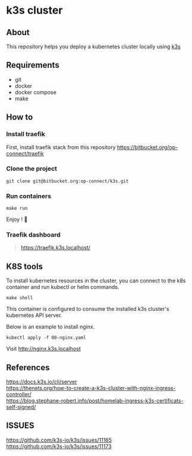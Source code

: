 # k3s cluster

## About
This repository helps you deploy a kubernetes cluster locally using [k3s](https://docs.k3s.io/)

## Requirements
* git
* docker
* docker compose
* make

## How to

### Install traefik

First, install traefik stack from this repository https://bitbucket.org/op-connect/traefik

### Clone the project
```shell
git clone git@bitbucket.org:op-connect/k3s.git
```

### Run containers
```shell
make run
```

Enjoy ! 🥳

### Traefik dashboard

> https://traefik.k3s.localhost/

## K8S tools
To install kubernetes resources in the cluster, you can connect to the k8s container and run kubectl or helm commands.

```shell
make shell
```
This container is configured to consume the installed k3s cluster's kubernetes API server.

Below is an example to install nginx.
```shell
kubectl apply -f 00-nginx.yaml
```
Visit http://nginx.k3s.localhost

## References
https://docs.k3s.io/cli/server<br>
https://thenets.org/how-to-create-a-k3s-cluster-with-nginx-ingress-controller/<br>
https://blog.stephane-robert.info/post/homelab-ingress-k3s-certificats-self-signed/

## ISSUES
https://github.com/k3s-io/k3s/issues/11165<br>
https://github.com/k3s-io/k3s/issues/11173
